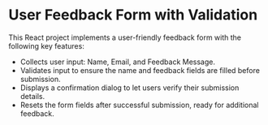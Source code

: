 # User Feedback Form with Validation 

This React project implements a user-friendly feedback form with the following key features:
- Collects user input: Name, Email, and Feedback Message.
- Validates input to ensure the name and feedback fields are filled before submission.
- Displays a confirmation dialog to let users verify their submission details.
- Resets the form fields after successful submission, ready for additional feedback.
